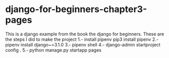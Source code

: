 # django-for-beginners-chapter3-pages
This is a django example from the book the django for beginners.  These are the steps I did to make the project  1.- install pipenv pip3 install pipenv  2.-pipenv install django~=3.1.0  3.- pipenv shell  4.- django-admin startproject config .  5.- python manage.py startapp pages
